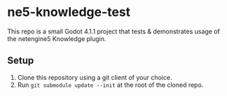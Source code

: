 # ne5-knowledge-test

This repo is a small Godot 4.1.1 project that tests & demonstrates usage of the netengine5 Knowledge plugin.

## Setup

1. Clone this repository using a git client of your choice.
2. Run `git submodule update --init` at the root of the cloned repo.
